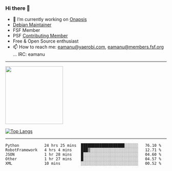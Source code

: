 ### Hi there 👋


- 🔭 I’m currently working on [Onapsis](http://onapsis.com)
- [Debian Maintainer](https://qa.debian.org/developer.php?login=eamanu%40yaerobi.com)
- FSF Member
- PSF [Contributing Member](https://www.python.org/psf/membership/#what-membership-classes-are-there)
- Free & Open Source enthusiast 
- 📫 How to reach me: eamanu@yaerobi.com, eamanu@members.fsf.org ... IRC: eamanu

---

<img height="180em" src="https://github-readme-stats.vercel.app/api?theme=dark&username=eamanu&show_icons=true&hide_border=true&&count_private=true&include_all_commits=true" />

[![Top Langs](https://github-readme-stats.vercel.app/api/top-langs/?theme=dark&username=eamanu&layout=compact)](https://github.com/anuraghazra/github-readme-stats)

---

<!--START_SECTION:waka-->
```text
Python           24 hrs 25 mins  ███████████████████░░░░░░   76.10 % 
RobotFramework   4 hrs 4 mins    ███▒░░░░░░░░░░░░░░░░░░░░░   12.71 % 
JSON             1 hr 28 mins    █░░░░░░░░░░░░░░░░░░░░░░░░   04.60 % 
Other            1 hr 27 mins    █░░░░░░░░░░░░░░░░░░░░░░░░   04.57 % 
XML              10 mins         ░░░░░░░░░░░░░░░░░░░░░░░░░   00.52 % 
```
<!--END_SECTION:waka-->
